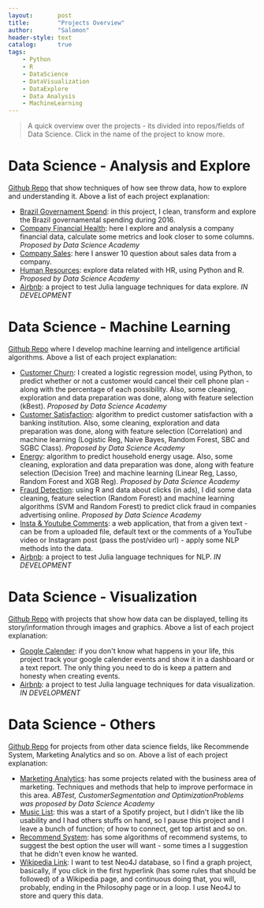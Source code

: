 ```yaml
---
layout:       post
title:        "Projects Overview"
author:       "Salomon"
header-style: text
catalog:      true
tags:
    - Python
    - R
    - DataScience
    - DataVisualization
    - DataExplore
    - Data Analysis
    - MachineLearning
---
```


> A quick overview over the projects - its divided into repos/fields of Data Science. Click in the name of the project to know more.


# Data Science - Analysis and Explore
[Github Repo](https://github.com/salomaoalves/DataScience_Analysis-Explore) that show techniques of how see throw data, how to explore and understanding it. Above a list of each project explanation:
  - [Brazil Governament Spend](https://salomaoalves.github.io/2020/12/29/explore-analysis/#brazil-governament-spend): in this project, I clean, transform and explore the Brazil governamental spending during 2016.
  - [Company Financial Health](https://salomaoalves.github.io/2020/12/29/explore-analysis/#company-financial-health): here I explore and analysis a company financial data, calculate some metrics and look closer to some columns. *Proposed by Data Science Academy*
  - [Company Sales](https://salomaoalves.github.io/2020/12/29/explore-analysis/#company-sales): here I answer 10 question about sales data from a company.
  - [Human Resources](https://salomaoalves.github.io/2020/12/29/explore-analysis/#human-resources): explore data related with HR, using Python and R. *Proposed by Data Science Academy*
  - [Airbnb](https://salomaoalves.github.io/2024/05/12/Airbnb/): a project to test Julia language techniques for data explore. *IN DEVELOPMENT*

# Data Science - Machine Learning
[Github Repo](https://github.com/salomaoalves/DataScience_MachineLearning) where I develop machine learning and inteligence artificial algorithms. Above a list of each project explanation:
  - [Customer Churn](https://salomaoalves.github.io/2020/12/30/machine-learning/#customer-churn): I created a logistic regression model, using Python, to predict whether or not a customer would cancel their cell phone plan - along with the percentage of each possibility. Also, some cleaning, exploration and data preparation was done, along with feature selection (kBest). *Proposed by Data Science Academy*
  - [Customer Satisfaction](https://salomaoalves.github.io/2020/12/30/machine-learning/#customer-satisfaction): algorithm to predict customer satisfaction with a banking institution. Also, some cleaning, exploration and data preparation was done, along with feature selection (Correlation) and machine learning (Logistic Reg, Naive Bayes, Random Forest, SBC and SGBC Class). *Proposed by Data Science Academy*
  - [Energy](https://salomaoalves.github.io/2020/12/30/machine-learning/#energy): algorithm to predict household energy usage. Also, some cleaning, exploration and data preparation was done, along with feature selection (Decision Tree) and machine learning (Linear Reg, Lasso, Random Forest and XGB Reg). *Proposed by Data Science Academy*
  - [Fraud Detection](https://salomaoalves.github.io/2020/12/30/machine-learning/#fraud-detection): using R and data about clicks (in ads), I did some data cleaning, feature selection (Random Forest) and machine learning algorithms (SVM and Random Forest) to predict click fraud in companies advertising online. *Proposed by Data Science Academy*
  - [Insta & Youtube Comments](https://salomaoalves.github.io/2022/10/19/nlp-comments): a web application, that from a given text  - can be from a uploaded file, default text or the comments of a YouTube video or Instagram post (pass the post/video url) - apply some NLP methods into the data.
  - [Airbnb](https://salomaoalves.github.io/2024/05/12/Airbnb/): a project to test Julia language techniques for NLP. *IN DEVELOPMENT*

# Data Science - Visualization
[Github Repo](https://github.com/salomaoalves/DataScience_Visualization) with projects that show how data can be displayed, telling its story/information through images and graphics. Above a list of each project explanation:
  - [Google Calender](https://salomaoalves.github.io/2023/11/12/gcalender/): if you don't know what happens in your life, this project track your google calender events and show it in a dashboard or a text report. The only thing you need to do is keep a pattern and honesty when creating events.
  - [Airbnb](https://salomaoalves.github.io/2024/05/12/Airbnb/): a project to test Julia language techniques for data visualization. *IN DEVELOPMENT*

# Data Science - Others
[Github Repo](https://github.com/salomaoalves/DataScience_Others) for projects from other data science fields, like Recommende System, Marketing Analytics and so on. Above a list of each project explanation:
  - [Marketing Analytics](https://salomaoalves.github.io/2020/12/28/fields/#marketing-analytics): has some projects related with the business area of marketing. Techniques and methods that help to improve performace in this area. *ABTest, CustomerSegmentation and OptimizationProblems was proposed by Data Science Academy*
  - [Music List](https://github.com/salomaoalves/DataScience_Others/tree/main/MscList): this was a start of a Spotify project, but I didn't like the lib usability and I had others stuffs on hand, so I pause this project and I leave a bunch of function; of how to connect, get top artist and so on.
  - [Recommend System](https://salomaoalves.github.io/2020/12/28/fields/#recommend-system): has some algorithms of recommend systems, to suggest the best option the user will want - some times a I suggestion that he didn't even know he wanted.
  - [Wikipedia Link](https://salomaoalves.github.io/2023/06/01/wikipedia-link): I want to test Neo4J database, so I find a graph project, basically, if you click in the first hyperlink (has some rules that should be followed) of a Wikipedia page, and continuous doing that, you will, probably, ending in the Philosophy page or in a loop. I use Neo4J to store and query this data.
